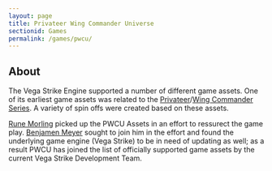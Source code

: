 ```yaml
---
layout: page
title: Privateer Wing Commander Universe
sectionid: Games
permalink: /games/pwcu/
---
```


## About

The Vega Strike Engine supported a number of different game assets. One of its earliest game assets
was related to the [Privateer](https://en.wikipedia.org/wiki/Wing_Commander:_Privateer)/[Wing Commander Series](https://en.wikipedia.org/wiki/Wing_Commander_(video_game)). A variety of spin offs were created based
on these assets.

[Rune Morling](https://github.com/ermo) picked up the PWCU Assets in an effort to ressurect the game
play. [Benjamen Meyer](https://github.com/benjamenmeyer/) sought to join him in the effort and found
the underlying game engine (Vega Strike) to be in need of updating as well; as a result PWCU has joined
the list of officially supported game assets by the current Vega Strike Development Team.
